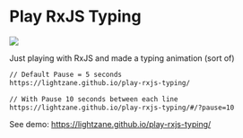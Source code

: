 # Play RxJS Typing

![](https://img.shields.io/badge/rxjs-6.6.0-c2185b)

Just playing with RxJS and made a typing animation (sort of)

```diff
// Default Pause = 5 seconds
https://lightzane.github.io/play-rxjs-typing/

// With Pause 10 seconds between each line
https://lightzane.github.io/play-rxjs-typing/#/?pause=10
```

See demo: https://lightzane.github.io/play-rxjs-typing/

